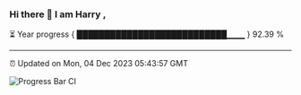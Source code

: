 ### Hi there 👋 I am Harry , 

⏳ Year progress { ███████████████████████████▁▁▁ } 92.39 %

---

⏰ Updated on Mon, 04 Dec 2023 05:43:57 GMT

![Progress Bar CI](https://github.com/duykhang68/duykhang68/workflows/Progress%20Bar%20CI/badge.svg)
